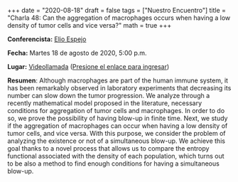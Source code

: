 +++
date      = "2020-08-18"
draft     = false
tags      = ["Nuestro Encuentro"]
title     = "Charla 48: Can the aggregation of macrophages occurs when having a low density of tumor cells and vice versa?"
math      = true
+++

**Conferencista:** [Elio Espejo](https://www.nottingham.edu.cn/en/Science-Engineering/People/Profile.aspx?id=24de951a-0579-4836-be52-f2ad6147139e&language=en-GB)

**Fecha:** Martes 18 de agosto de 2020, 5:00 p.m.

**Lugar:** [Videollamada](https://meet.google.com/izy-pzig-pbf)  ([Presione el enlace para ingresar](https://meet.google.com/izy-pzig-pbf))

**Resumen**: Although macrophages are part of the human immune system, it has been remarkably observed in laboratory experiments that decreasing its number can slow down the tumor progression. We analyze through a recently mathematical model proposed in the literature, necessary conditions for aggregation of tumor cells and macrophages. In order to do so, we prove the possibility of having blow-up in finite time. Next, we study if the aggregation of macrophages can occur when having a low density of tumor cells, and vice versa. With this purpose, we consider the problem of analyzing the existence or not of a simultaneous blow-up. We achieve this goal thanks to a novel process that allows us to compare the entropy functional associated with the density of each population, which turns out to be also a method to find enough conditions for having a simultaneous blow-up.



